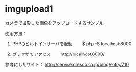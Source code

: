 # imgupload1
カメラで撮影した画像をアップロードするサンプル

使用方法：
1. PHPのビルトインサーバを起動
　　$ php -S localhost:8000

2. ブラウザでアクセス
　　http://localhost:8000/

参考にしたサイト：
http://service.cresco.co.jp/blog/entry/710
